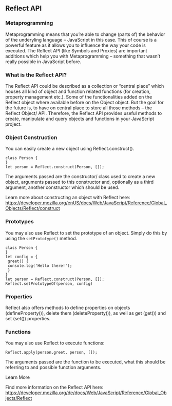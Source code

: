 ## Reflect API
### Metaprogramming
Metaprogramming means that you’re able to change (parts of) the
behavior of the underyling language – JavaScript in this case. This of course is a powerful feature as it allows you to influence the way your code is executed. The Reflect API (like Symbols and Proxies) are important additions which help you with Metaprogramming – something that wasn’t
really possible in JavaScript before.

### What is the Reflect API?
The Reflect API could be described as a collection or “central place” which houses all kind of object and function related functions (for creation, property management etc.). Some of the functionalities added on the Reflect object where available before on the Object object. But the goal for the future is, to have on central place to store all those methods – the Reflect Object/ API. Therefore, the Reflect API provides useful methods to create, manipulate and query objects and functions in your JavaScript project.

### Object Construction
You can easily create a new object using Reflect.construct().
```
class Person {
}
let person = Reflect.construct(Person, []);
```

The arguments passed are the constructor/ class used to create a new object, arguments passed to this constructor and, optionally as a third argument, another constructor which should be used.

Learn more about constructing an object with Reflect here: https://developer.mozilla.org/enUS/docs/Web/JavaScript/Reference/Global_Objects/Reflect/construct

### Prototypes
You may also use Reflect to set the prototype of an object. Simply do this by using the `setPrototype()` method.

```
class Person {
}
let config = {
 greet() {
 console.log('Hello there!');
 }
}
let person = Reflect.construct(Person, []);
Reflect.setPrototypeOf(person, config)
```

### Properties
Reflect also offers methods to define properties on objects (defineProperty()), delete them (deleteProperty()), as well as get (get()) and set (set()) properties.

### Functions
You may also use Reflect to execute functions:

`Reflect.apply(person.greet, person, []);`

The arguments passed are the function to be executed, what this should be referring to and possible function arguments.

Learn More

Find more information on the Reflect API here:
https://developer.mozilla.org/de/docs/Web/JavaScript/Reference/Global_Objects/Reflect
